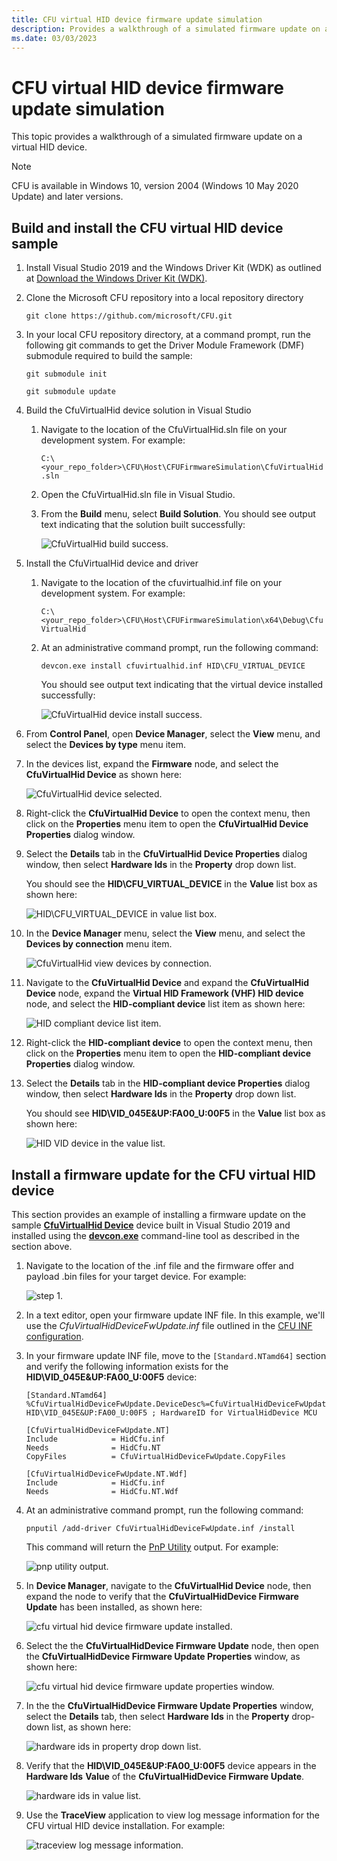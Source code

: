 ```yaml
---
title: CFU virtual HID device firmware update simulation
description: Provides a walkthrough of a simulated firmware update on a virtual HID device.
ms.date: 03/03/2023
---
```


# CFU virtual HID device firmware update simulation

This topic provides a walkthrough of a simulated firmware update on a virtual HID device.

> [!NOTE]
> CFU is available in Windows 10, version 2004 (Windows 10 May 2020 Update) and later versions.

## Build and install the CFU virtual HID device sample

1. Install Visual Studio 2019 and the Windows Driver Kit (WDK) as outlined at [Download the Windows Driver Kit (WDK)](../download-the-wdk.md).

1. Clone the Microsoft CFU repository into a local repository directory

    `git clone https://github.com/microsoft/CFU.git`

1. In your local CFU repository directory, at a command prompt, run the following git commands to get the Driver Module Framework (DMF) submodule required to build the sample:

    `git submodule init`

    `git submodule update`

1. Build the CfuVirtualHid device solution in Visual Studio

    1. Navigate to the location of the CfuVirtualHid.sln file on your development system. For example:

        `C:\<your_repo_folder>\CFU\Host\CFUFirmwareSimulation\CfuVirtualHid.sln`

    1. Open the CfuVirtualHid.sln file in Visual Studio.

    1. From the **Build** menu, select **Build Solution**. You should see output text indicating that the solution built successfully:

        ![CfuVirtualHid build success.](images/cfuvirtualhid-build-succeeded.png)

1. Install the CfuVirtualHid device and driver

    1. Navigate to the location of the cfuvirtualhid.inf file on your development system. For example:

        `C:\<your_repo_folder>\CFU\Host\CFUFirmwareSimulation\x64\Debug\CfuVirtualHid`

    1. At an administrative command prompt, run the following command:

        ```console
        devcon.exe install cfuvirtualhid.inf HID\CFU_VIRTUAL_DEVICE
        ```

        You should see output text indicating that the virtual device installed successfully:

        ![CfuVirtualHid device install success.](images/cfuvirtualhid-device-install-succeeded.png)

1. From **Control Panel**, open **Device Manager**, select the **View** menu, and select the **Devices by type** menu item.

1. In the devices list, expand the **Firmware** node, and select the **CfuVirtualHid Device** as shown here:

     ![CfuVirtualHid device selected.](images/cfuvirtualhid-device-selected.png)

1. Right-click the **CfuVirtualHid Device** to open the context menu, then click on the **Properties** menu item to open the **CfuVirtualHid Device Properties** dialog window.

1. Select the **Details** tab in the **CfuVirtualHid Device Properties** dialog window, then select **Hardware Ids** in the **Property** drop down list.

    You should see the **HID\CFU_VIRTUAL_DEVICE** in the **Value** list box as shown here:

    ![HID\CFU_VIRTUAL_DEVICE in value list box.](images/cfuvirtualhid-device-selected.png)

1. In the **Device Manager** menu, select the **View** menu, and select the **Devices by connection** menu item.

    ![CfuVirtualHid view devices by connection.](images/cfuvirtualhid-view-devices-by-connection.png)

1. Navigate to the **CfuVirtualHid Device** and expand the **CfuVirtualHid Device** node, expand the **Virtual HID Framework (VHF) HID device** node, and select the **HID-compliant device** list item as shown here:

    ![HID compliant device list item.](images/hid-compliant-device-list-item.png)

1. Right-click the **HID-compliant device** to open the context menu, then click on the **Properties** menu item to open the **HID-compliant device Properties** dialog window.

1. Select the **Details** tab in the **HID-compliant device Properties** dialog window, then select **Hardware Ids** in the **Property** drop down list.

    You should see **HID\VID_045E&UP:FA00_U:00F5** in the **Value** list box as shown here:

    ![HID VID device in the value list.](images/hid-vid-045e-up-fa00-u-00f5-device-list-item.png)

## Install a firmware update for the CFU virtual HID device

This section provides an example of installing a firmware update on the sample [**CfuVirtualHid Device**](https://github.com/microsoft/CFU/tree/master/Host/CFUFirmwareSimulation) device built in Visual Studio 2019 and installed using the [**devcon.exe**](../devtest/devcon.md) command-line tool as described in the section above.

1. Navigate to the location of the .inf file and the firmware offer and payload .bin files for your target device. For example:

    ![step 1.](images/install-cfu-virtual-device-firmware-update-1.png)

1. In a text editor, open your firmware update INF file. In this example, we'll use the *CfuVirtualHidDeviceFwUpdate.inf* file outlined in the [CFU INF configuration](cfu-inf-configuration.md).

1. In your firmware update INF file, move to the `[Standard.NTamd64]` section and verify the following information exists for the **HID\VID_045E&UP:FA00_U:00F5** device:

    ```inf
    [Standard.NTamd64]
    %CfuVirtualHidDeviceFwUpdate.DeviceDesc%=CfuVirtualHidDeviceFwUpdate, HID\VID_045E&UP:FA00_U:00F5 ; HardwareID for VirtualHidDevice MCU

    [CfuVirtualHidDeviceFwUpdate.NT]
    Include            = HidCfu.inf
    Needs              = HidCfu.NT
    CopyFiles          = CfuVirtualHidDeviceFwUpdate.CopyFiles

    [CfuVirtualHidDeviceFwUpdate.NT.Wdf]
    Include            = HidCfu.inf
    Needs              = HidCfu.NT.Wdf
    ```

1. At an administrative command prompt, run the following command:

    `pnputil /add-driver CfuVirtualHidDeviceFwUpdate.inf /install`

    This command will return the [PnP Utility](../devtest/pnputil.md) output. For example:

    ![pnp utility output.](images/install-cfu-virtual-device-firmware-update-2.png)

1. In **Device Manager**, navigate to the **CfuVirtualHid Device** node, then expand the node to verify that the **CfuVirtualHidDevice Firmware Update** has been installed, as shown here:

    ![cfu virtual hid device firmware update installed.](images/install-cfu-virtual-device-firmware-update-3.png)

1. Select the the **CfuVirtualHidDevice Firmware Update** node, then open the **CfuVirtualHidDevice Firmware Update Properties** window, as shown here:

    ![cfu virtual hid device firmware update properties window.](images/install-cfu-virtual-device-firmware-update-4.png)

1. In the the **CfuVirtualHidDevice Firmware Update Properties** window, select the **Details** tab, then select **Hardware Ids** in the **Property** drop-down list, as shown here:

    ![hardware ids in property drop down list.](images/install-cfu-virtual-device-firmware-update-5.png)

1. Verify that the **HID\VID_045E&UP:FA00_U:00F5** device appears in the **Hardware Ids** **Value** of the **CfuVirtualHidDevice Firmware Update**.

    ![hardware ids in value list.](images/install-cfu-virtual-device-firmware-update-6.png)

1. Use the **TraceView** application to view log message information for the CFU virtual HID device installation. For example:

    ![traceview log message information.](images/install-cfu-virtual-device-firmware-update-7.png)
